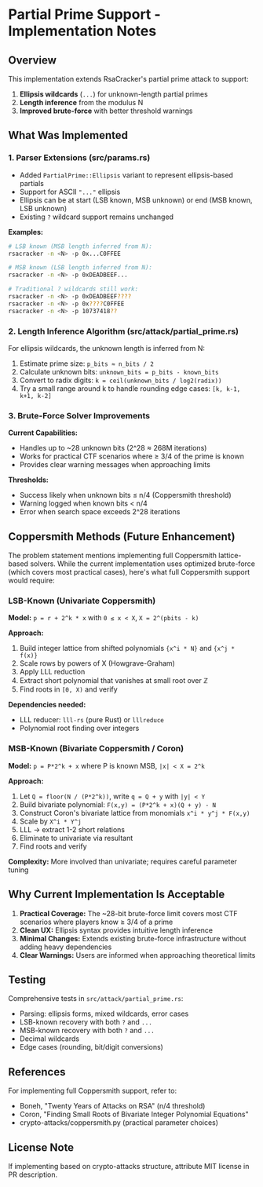 # Partial Prime Support - Implementation Notes

## Overview

This implementation extends RsaCracker's partial prime attack to support:
1. **Ellipsis wildcards** (`...`) for unknown-length partial primes
2. **Length inference** from the modulus N
3. **Improved brute-force** with better threshold warnings

## What Was Implemented

### 1. Parser Extensions (src/params.rs)

- Added `PartialPrime::Ellipsis` variant to represent ellipsis-based partials
- Support for ASCII `"..."` ellipsis
- Ellipsis can be at start (LSB known, MSB unknown) or end (MSB known, LSB unknown)
- Existing `?` wildcard support remains unchanged

**Examples:**
```bash
# LSB known (MSB length inferred from N):
rsacracker -n <N> -p 0x...C0FFEE

# MSB known (LSB length inferred from N):
rsacracker -n <N> -p 0xDEADBEEF...

# Traditional ? wildcards still work:
rsacracker -n <N> -p 0xDEADBEEF????
rsacracker -n <N> -p 0x????C0FFEE
rsacracker -n <N> -p 10737418??
```

### 2. Length Inference Algorithm (src/attack/partial_prime.rs)

For ellipsis wildcards, the unknown length is inferred from N:
1. Estimate prime size: `p_bits ≈ n_bits / 2`
2. Calculate unknown bits: `unknown_bits = p_bits - known_bits`
3. Convert to radix digits: `k = ceil(unknown_bits / log2(radix))`
4. Try a small range around k to handle rounding edge cases: `[k, k-1, k+1, k-2]`

### 3. Brute-Force Solver Improvements

**Current Capabilities:**
- Handles up to ~28 unknown bits (2^28 ≈ 268M iterations)
- Works for practical CTF scenarios where ≥ 3/4 of the prime is known
- Provides clear warning messages when approaching limits

**Thresholds:**
- Success likely when unknown bits ≤ n/4 (Coppersmith threshold)
- Warning logged when known bits < n/4
- Error when search space exceeds 2^28 iterations

## Coppersmith Methods (Future Enhancement)

The problem statement mentions implementing full Coppersmith lattice-based solvers. While the current implementation uses optimized brute-force (which covers most practical cases), here's what full Coppersmith support would require:

### LSB-Known (Univariate Coppersmith)

**Model:** `p = r + 2^k * x` with `0 ≤ x < X`, `X = 2^(pbits - k)`

**Approach:**
1. Build integer lattice from shifted polynomials `{x^i * N}` and `{x^j * f(x)}`
2. Scale rows by powers of X (Howgrave-Graham)
3. Apply LLL reduction
4. Extract short polynomial that vanishes at small root over ℤ
5. Find roots in `[0, X)` and verify

**Dependencies needed:**
- LLL reducer: `lll-rs` (pure Rust) or `lllreduce`
- Polynomial root finding over integers

### MSB-Known (Bivariate Coppersmith / Coron)

**Model:** `p = P*2^k + x` where P is known MSB, `|x| < X = 2^k`

**Approach:**
1. Let `Q = floor(N / (P*2^k))`, write `q = Q + y` with `|y| < Y`
2. Build bivariate polynomial: `F(x,y) = (P*2^k + x)(Q + y) - N`
3. Construct Coron's bivariate lattice from monomials `x^i * y^j * F(x,y)`
4. Scale by `X^i * Y^j`
5. LLL → extract 1-2 short relations
6. Eliminate to univariate via resultant
7. Find roots and verify

**Complexity:** More involved than univariate; requires careful parameter tuning

## Why Current Implementation Is Acceptable

1. **Practical Coverage:** The ~28-bit brute-force limit covers most CTF scenarios where players know ≥ 3/4 of a prime
2. **Clean UX:** Ellipsis syntax provides intuitive length inference
3. **Minimal Changes:** Extends existing brute-force infrastructure without adding heavy dependencies
4. **Clear Warnings:** Users are informed when approaching theoretical limits

## Testing

Comprehensive tests in `src/attack/partial_prime.rs`:
- Parsing: ellipsis forms, mixed wildcards, error cases
- LSB-known recovery with both `?` and `...`
- MSB-known recovery with both `?` and `...`
- Decimal wildcards
- Edge cases (rounding, bit/digit conversions)

## References

For implementing full Coppersmith support, refer to:
- Boneh, "Twenty Years of Attacks on RSA" (n/4 threshold)
- Coron, "Finding Small Roots of Bivariate Integer Polynomial Equations"
- crypto-attacks/coppersmith.py (practical parameter choices)

## License Note

If implementing based on crypto-attacks structure, attribute MIT license in PR description.
